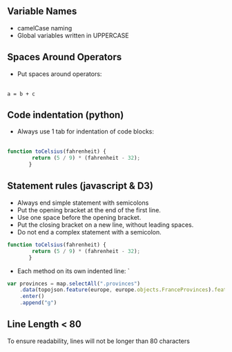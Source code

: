 ## Variable Names
* camelCase naming
* Global variables written in UPPERCASE


## Spaces Around Operators
* Put spaces around operators: <br></br>

``` a = b + c ```
## Code indentation (python)
* Always use 1 tab for indentation of code blocks: <br></br>
```javascript
function toCelsius(fahrenheit) {
        return (5 / 9) * (fahrenheit - 32);
       } 
 ```

## Statement rules (javascript & D3)
* Always end simple statement with semicolons
* Put the opening bracket at the end of the first line.
* Use one space before the opening bracket.
* Put the closing bracket on a new line, without leading spaces. 
* Do not end a complex statement with a semicolon. 
```javascript
function toCelsius(fahrenheit) {
        return (5 / 9) * (fahrenheit - 32);
       } 
 ```

* Each method on its own indented line:
`
```javascript
var provinces = map.selectAll(".provinces")
    .data(topojson.feature(europe, europe.objects.FranceProvinces).features)
    .enter()
    .append("g")
 ```

 ## Line Length < 80
 To ensure readability, lines will not be longer than 80 characters
